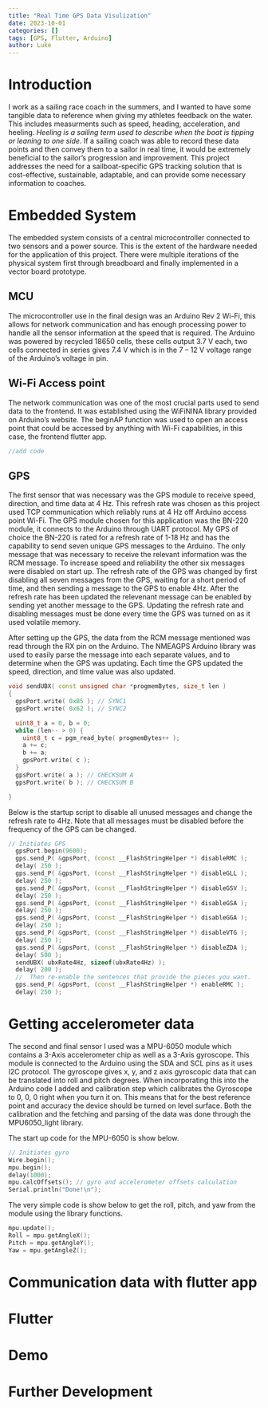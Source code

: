 ```yaml
---
title: "Real Time GPS Data Visulization"
date: 2023-10-01
categories: []
tags: [GPS, Flutter, Arduino]
author: Luke
---
```


# Introduction

I work as a sailing race coach in the summers, and I wanted to have some tangible data to reference when giving my athletes feedback on the water. This includes measurments such as speed, heading, acceleration, and heeling. _Heeling is a sailing term used to describe when the boat is tipping or leaning to one side_. If a sailing coach was able to record these data points and then convey them to a sailor in real time, it would be extremely beneficial to the sailor’s progression and improvement. This project addresses the need for a sailboat-specific GPS tracking solution that is cost-effective, sustainable, adaptable, and can provide some necessary information to coaches.

# Embedded System

The embedded system consists of a central microcontroller connected to two sensors and a power source. This is the extent of the hardware needed for the application of this project. There were multiple iterations of the physical system first through breadboard and finally implemented in a vector board prototype.

## MCU

The microcontroller use in the final design was an Arduino Rev 2 Wi-Fi, this allows for network communication and has enough processing power to handle all the sensor information at the speed that is required. The Arduino was powered by recycled 18650 cells, these cells output 3.7 V each, two cells connected in series gives 7.4 V which is in the 7 – 12 V voltage range of the Arduino’s voltage in pin.

## Wi-Fi Access point

The network communication was one of the most crucial parts used to send data to the frontend. It was established using the WiFiNINA library provided on Arduino’s website. The beginAP function was used to open an access point that could be accessed by anything with Wi-Fi capabilities, in this case, the frontend flutter app.

```c++
//add code
```

## GPS

The first sensor that was necessary was the GPS module to receive speed, direction, and time data at 4 Hz. This refresh rate was chosen as this project used TCP communication which reliably runs at 4 Hz off Arduino access point Wi-Fi. The GPS module chosen for this application was the BN-220 module, it connects to the Arduino through UART protocol. My GPS of choice the BN-220 is rated for a refresh rate of 1-18 Hz and has the capability to send seven unique GPS messages to the Arduino. The only message that was necessary to receive the relevant information was the RCM message. To increase speed and reliability the other six messages were disabled on start up. The refresh rate of the GPS was changed by first disabling all seven messages from the GPS, waiting for a short period of time, and then sending a message to the GPS to enable 4Hz. After the refresh rate has been updated the relevenant message can be enabled by sending yet another message to the GPS. Updating the refresh rate and disabling messages must be done every time the GPS was turned on as it used volatile memory.

After setting up the GPS, the data from the RCM message mentioned was read through the RX pin on the Arduino. The NMEAGPS Arduino library was used to easily parse the message into each separate values, and to determine when the GPS was updating. Each time the GPS updated the speed, direction, and time value was also updated.

```c++
void sendUBX( const unsigned char *progmemBytes, size_t len )
{
  gpsPort.write( 0xB5 ); // SYNC1
  gpsPort.write( 0x62 ); // SYNC2

  uint8_t a = 0, b = 0;
  while (len-- > 0) {
    uint8_t c = pgm_read_byte( progmemBytes++ );
    a += c;
    b += a;
    gpsPort.write( c );
  }
  gpsPort.write( a ); // CHECKSUM A
  gpsPort.write( b ); // CHECKSUM B

}
```

Below is the startup script to disable all unused messages and change the refresh rate to 4Hz. Note that all messages must be disabled before the frequency of the GPS can be changed.

```c++
// Initiates GPS
  gpsPort.begin(9600);
  gps.send_P( &gpsPort, (const __FlashStringHelper *) disableRMC );
  delay( 250 );
  gps.send_P( &gpsPort, (const __FlashStringHelper *) disableGLL );
  delay( 250 );
  gps.send_P( &gpsPort, (const __FlashStringHelper *) disableGSV );
  delay( 250 );
  gps.send_P( &gpsPort, (const __FlashStringHelper *) disableGSA );
  delay( 250 );
  gps.send_P( &gpsPort, (const __FlashStringHelper *) disableGGA );
  delay( 250 );
  gps.send_P( &gpsPort, (const __FlashStringHelper *) disableVTG );
  delay( 250 );
  gps.send_P( &gpsPort, (const __FlashStringHelper *) disableZDA );
  delay( 500 );
  sendUBX( ubxRate4Hz, sizeof(ubxRate4Hz) );
  delay( 200 );
  //  Then re-enable the sentences that provide the pieces you want.
  gps.send_P( &gpsPort, (const __FlashStringHelper *) enableRMC );
  delay( 250 );
```

# Getting accelerometer data

The second and final sensor I used was a MPU-6050 module which contains a 3-Axis accelerometer chip as well as a 3-Axis gyroscope. This module is connected to the Arduino using the SDA and SCL pins as it uses I2C protocol. The gyroscope gives x, y, and z axis gyroscopic data that can be translated into roll and pitch degrees. When incorporating this into the Arduino code I added and calibration step which calibrates the Gyroscope to 0, 0, 0 right when you turn it on. This means that for the best reference point and accuracy the device should be turned on level surface. Both the calibration and the fetching and parsing of the data was done through the MPU6050_light library.

The start up code for the MPU-6050 is show below.

```c++
// Initiates gyro
Wire.begin();
mpu.begin();
delay(1000);
mpu.calcOffsets(); // gyro and accelerometer offsets calculation
Serial.println("Done!\n");
```

The very simple code is show below to get the roll, pitch, and yaw from the module using the library functions.

```c++
mpu.update();
Roll = mpu.getAngleX();
Pitch = mpu.getAngleY();
Yaw = mpu.getAngleZ();

```

# Communication data with flutter app

# Flutter

# Demo

# Further Development
